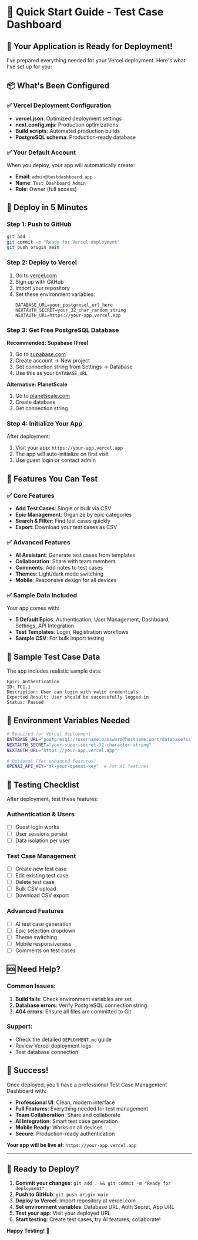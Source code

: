 # 🚀 Quick Start Guide - Test Case Dashboard

## 🎯 Your Application is Ready for Deployment!

I've prepared everything needed for your Vercel deployment. Here's what I've set up for you:

## 📦 What's Been Configured

### ✅ Vercel Deployment Configuration
- **vercel.json**: Optimized deployment settings
- **next.config.mjs**: Production optimizations
- **Build scripts**: Automated production builds
- **PostgreSQL schema**: Production-ready database

### ✅ Your Default Account
When you deploy, your app will automatically create:
- **Email**: `admin@testdashboard.app`
- **Name**: `Test Dashboard Admin`
- **Role**: Owner (full access)

## 🚀 Deploy in 5 Minutes

### Step 1: Push to GitHub
```bash
git add .
git commit -m "Ready for Vercel deployment"
git push origin main
```

### Step 2: Deploy to Vercel
1. Go to [vercel.com](https://vercel.com)
2. Sign up with GitHub
3. Import your repository
4. Set these environment variables:
   ```
   DATABASE_URL=your_postgresql_url_here
   NEXTAUTH_SECRET=your_32_char_random_string
   NEXTAUTH_URL=https://your-app.vercel.app
   ```

### Step 3: Get Free PostgreSQL Database
**Recommended: Supabase (Free)**
1. Go to [supabase.com](https://supabase.com)
2. Create account → New project
3. Get connection string from Settings → Database
4. Use this as your `DATABASE_URL`

**Alternative: PlanetScale**
1. Go to [planetscale.com](https://planetscale.com)
2. Create database
3. Get connection string

### Step 4: Initialize Your App
After deployment:
1. Visit your app: `https://your-app.vercel.app`
2. The app will auto-initialize on first visit
3. Use guest login or contact admin

## 🎨 Features You Can Test

### ✅ Core Features
- **Add Test Cases**: Single or bulk via CSV
- **Epic Management**: Organize by epic categories
- **Search & Filter**: Find test cases quickly
- **Export**: Download your test cases as CSV

### ✅ Advanced Features
- **AI Assistant**: Generate test cases from templates
- **Collaboration**: Share with team members
- **Comments**: Add notes to test cases
- **Themes**: Light/dark mode switching
- **Mobile**: Responsive design for all devices

### ✅ Sample Data Included
Your app comes with:
- **5 Default Epics**: Authentication, User Management, Dashboard, Settings, API Integration
- **Test Templates**: Login, Registration workflows
- **Sample CSV**: For bulk import testing

## 📝 Sample Test Case Data

The app includes realistic sample data:
```
Epic: Authentication
ID: TC1.1
Description: User can login with valid credentials  
Expected Result: User should be successfully logged in
Status: Passed
```

## 🔧 Environment Variables Needed

```bash
# Required for Vercel deployment
DATABASE_URL="postgresql://username:password@hostname:port/database?sslmode=require"
NEXTAUTH_SECRET="your-super-secret-32-character-string"
NEXTAUTH_URL="https://your-app.vercel.app"

# Optional (for enhanced features)
OPENAI_API_KEY="sk-your-openai-key"  # For AI features
```

## 🎯 Testing Checklist

After deployment, test these features:

### Authentication & Users
- [ ] Guest login works
- [ ] User sessions persist
- [ ] Data isolation per user

### Test Case Management
- [ ] Create new test case
- [ ] Edit existing test case
- [ ] Delete test case
- [ ] Bulk CSV upload
- [ ] Download CSV export

### Advanced Features
- [ ] AI test case generation
- [ ] Epic selection dropdown
- [ ] Theme switching
- [ ] Mobile responsiveness
- [ ] Comments on test cases

## 🆘 Need Help?

### Common Issues:
1. **Build fails**: Check environment variables are set
2. **Database errors**: Verify PostgreSQL connection string
3. **404 errors**: Ensure all files are committed to Git

### Support:
- Check the detailed `DEPLOYMENT.md` guide
- Review Vercel deployment logs
- Test database connection

## 🎉 Success!

Once deployed, you'll have a professional Test Case Management Dashboard with:
- **Professional UI**: Clean, modern interface
- **Full Features**: Everything needed for test management
- **Team Collaboration**: Share and collaborate
- **AI Integration**: Smart test case generation
- **Mobile Ready**: Works on all devices
- **Secure**: Production-ready authentication

**Your app will be live at**: `https://your-app.vercel.app`

---

## 🚀 Ready to Deploy?

1. **Commit your changes**: `git add . && git commit -m "Ready for deployment"`
2. **Push to GitHub**: `git push origin main`
3. **Deploy to Vercel**: Import repository at vercel.com
4. **Set environment variables**: Database URL, Auth Secret, App URL
5. **Test your app**: Visit your deployed URL
6. **Start testing**: Create test cases, try AI features, collaborate!

**Happy Testing!** 🎊
